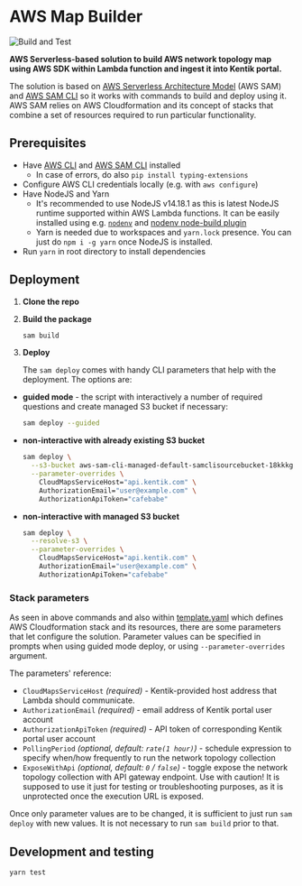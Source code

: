 # AWS Map Builder

![Build and Test](https://github.com/kentik/aws-map-builder/actions/workflows/tests.yml/badge.svg)

**AWS Serverless-based solution to build AWS network topology map using AWS SDK within Lambda function and ingest it into Kentik portal.**

The solution is based on [AWS Serverless Architecture Model](https://aws.amazon.com/serverless/sam/) (AWS SAM) and [AWS SAM CLI](https://docs.aws.amazon.com/serverless-application-model/latest/developerguide/serverless-sam-cli-command-reference.html) so it works with commands to build and deploy using it. AWS SAM relies on AWS Cloudformation and its concept of stacks that combine a set of resources required to run particular functionality.

## Prerequisites

- Have [AWS CLI](https://docs.aws.amazon.com/cli/latest/userguide/getting-started-install.html) and [AWS SAM CLI](https://aws.amazon.com/serverless/sam/) installed
  - In case of errors, do also `pip install typing-extensions`
- Configure AWS CLI credentials locally (e.g. with `aws configure`)
- Have NodeJS and Yarn
  - It's recommended to use NodeJS v14.18.1 as this is latest NodeJS runtime supported within AWS Lambda functions. It can be easily installed using e.g. [`nodenv`](https://github.com/nodenv/nodenv) and [nodenv node-build plugin](https://github.com/nodenv/node-build#readme)
  - Yarn is needed due to workspaces and `yarn.lock` presence. You can just do `npm i -g yarn` once NodeJS is installed.
- Run `yarn` in root directory to install dependencies

## Deployment

1. **Clone the repo**
1. **Build the package**

   ```sh
   sam build
   ```

1. **Deploy**

   The `sam deploy` comes with handy CLI parameters that help with the deployment. The options are:

- **guided mode** - the script with interactively a number of required questions and create managed S3 bucket if necessary:

  ```sh
  sam deploy --guided
  ```

- **non-interactive with already existing S3 bucket**

  ```sh
  sam deploy \
    --s3-bucket aws-sam-cli-managed-default-samclisourcebucket-18kkkg7scjuyo \
    --parameter-overrides \
      CloudMapsServiceHost="api.kentik.com" \
      AuthorizationEmail="user@example.com" \
      AuthorizationApiToken="cafebabe"
  ```

- **non-interactive with managed S3 bucket**

  ```sh
  sam deploy \
    --resolve-s3 \
    --parameter-overrides \
      CloudMapsServiceHost="api.kentik.com" \
      AuthorizationEmail="user@example.com" \
      AuthorizationApiToken="cafebabe"
  ```

### Stack parameters

As seen in above commands and also within [template.yaml](template.yaml) which defines AWS Cloudformation stack and its resources, there are some parameters that let configure the solution. Parameter values can be specified in prompts when using guided mode deploy, or using `--parameter-overrides` argument.

The parameters' reference:

- `CloudMapsServiceHost` *(required)* - Kentik-provided host address that Lambda should communicate.
- `AuthorizationEmail` *(required)* - email address of Kentik portal user account
- `AuthorizationApiToken` *(required)* - API token of corresponding Kentik portal user account
- `PollingPeriod` *(optional, default: `rate(1 hour)`)* - schedule expression to specify when/how frequently to run the network topology collection
- `ExposeWithApi` *(optional, default: `0` / `false`)* - toggle expose the network topology collection with API gateway endpoint. Use with caution! It is supposed to use it just for testing or troubleshooting purposes, as it is unprotected once the execution URL is exposed.

Once only parameter values are to be changed, it is sufficient to just run `sam deploy` with new values. It is not necessary to run `sam build` prior to that.

## Development and testing

```sh
yarn test
```
